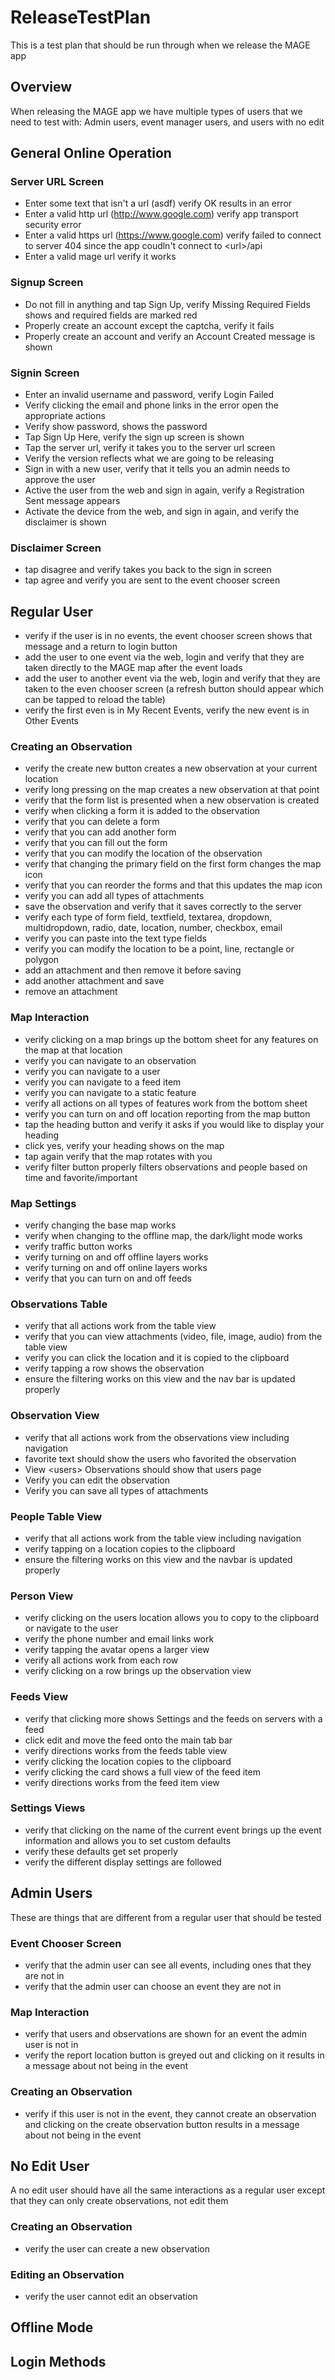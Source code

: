 # ReleaseTestPlan

This is a test plan that should be run through when we release the MAGE app

## Overview

When releasing the MAGE app we have multiple types of users that we need to test with: Admin users, event manager users, and users with no edit

## General Online Operation

### Server URL Screen

- Enter some text that isn't a url (asdf) verify OK results in an error
- Enter a valid http url (http://www.google.com) verify app transport security error
- Enter a valid https url (https://www.google.com) verify failed to connect to server 404 since the app coudln't connect to \<url>/api
- Enter a valid mage url verify it works

### Signup Screen
- Do not fill in anything and tap Sign Up, verify Missing Required Fields shows and required fields are marked red
- Properly create an account except the captcha, verify it fails
- Properly create an account and verify an Account Created message is shown

### Signin Screen
- Enter an invalid username and password, verify Login Failed
- Verify clicking the email and phone links in the error open the appropriate actions
- Verify show password, shows the password
- Tap Sign Up Here, verify the sign up screen is shown
- Tap the server url, verify it takes you to the server url screen
- Verify the version reflects what we are going to be releasing
- Sign in with a new user, verify that it tells you an admin needs to approve the user
- Active the user from the web and sign in again, verify a Registration Sent message appears
- Activate the device from the web, and sign in again, and verify the disclaimer is shown

### Disclaimer Screen
- tap disagree and verify takes you back to the sign in screen
- tap agree and verify you are sent to the event chooser screen

## Regular User
- verify if the user is in no events, the event chooser screen shows that message and a return to login button
- add the user to one event via the web, login and verify that they are taken directly to the MAGE map after the event loads
- add the user to another event via the web, login and verify that they are taken to the even chooser screen (a refresh button should appear which can be tapped to reload the table)
- verify the first even is in My Recent Events, verify the new event is in Other Events

### Creating an Observation
- verify the create new button creates a new observation at your current location
- verify long pressing on the map creates a new observation at that point
- verify that the form list is presented when a new observation is created
- verify when clicking a form it is added to the observation
- verify that you can delete a form
- verify that you can add another form
- verify that you can fill out the form
- verify that you can modify the location of the observation
- verify that changing the primary field on the first form changes the map icon
- verify that you can reorder the forms and that this updates the map icon
- verify you can add all types of attachments
- save the observation and verify that it saves correctly to the server
- verify each type of form field, textfield, textarea, dropdown, multidropdown, radio, date, location, number, checkbox, email
- verify you can paste into the text type fields
- verify you can modify the location to be a point, line, rectangle or polygon
- add an attachment and then remove it before saving
- add another attachment and save
- remove an attachment

### Map Interaction
- verify clicking on a map brings up the bottom sheet for any features on the map at that location
- verify you can navigate to an observation
- verify you can navigate to a user
- verify you can navigate to a feed item
- verify you can navigate to a static feature
- verify all actions on all types of features work from the bottom sheet
- verify you can turn on and off location reporting from the map button
- tap the heading button and verify it asks if you would like to display your heading
- click yes, verify your heading shows on the map
- tap again verify that the map rotates with you
- verify filter button properly filters observations and people based on time and favorite/important

### Map Settings
- verify changing the base map works
- verify when changing to the offline map, the dark/light mode works
- verify traffic button works
- verify turning on and off offline layers works
- verify turning on and off online layers works
- verify that you can turn on and off feeds

### Observations Table
- verify that all actions work from the table view
- verify that you can view attachments (video, file, image, audio) from the table view
- verify you can click the location and it is copied to the clipboard
- verify tapping a row shows the observation
- ensure the filtering works on this view and the nav bar is updated properly

### Observation View
- verify that all actions work from the observations view including navigation
- favorite text should show the users who favorited the observation
- View \<users> Observations should show that users page
- Verify you can edit the observation
- Verify you can save all types of attachments

### People Table View
- verify that all actions work from the table view including navigation
- verify tapping on a location copies to the clipboard
- ensure the filtering works on this view and the navbar is updated properly

### Person View
- verify clicking on the users location allows you to copy to the clipboard or navigate to the user
- verify the phone number and email links work
- verify tapping the avatar opens a larger view
- verify all actions work from each row
- verify clicking on a row brings up the observation view

### Feeds View
- verify that clicking more shows Settings and the feeds on servers with a feed
- click edit and move the feed onto the main tab bar
- verify directions works from the feeds table view
- verify clicking the location copies to the clipboard
- verify clicking the card shows a full view of the feed item
- verify directions works from the feed item view

### Settings Views
- verify that clicking on the name of the current event brings up the event information and allows you to set custom defaults
- verify these defaults get set properly
- verify the different display settings are followed

## Admin Users
These are things that are different from a regular user that should be tested

### Event Chooser Screen
- verify that the admin user can see all events, including ones that they are not in
- verify that the admin user can choose an event they are not in

### Map Interaction
- verify that users and observations are shown for an event the admin user is not in
- verify the report location button is greyed out and clicking on it results in a message about not being in the event

### Creating an Observation
- verify if this user is not in the event, they cannot create an observation and clicking on the create observation button results in a message about not being in the event

## No Edit User
A no edit user should have all the same interactions as a regular user except that they can only create observations, not edit them

### Creating an Observation
- verify the user can create a new observation

### Editing an Observation
- verify the user cannot edit an observation

## Offline Mode

## Login Methods

